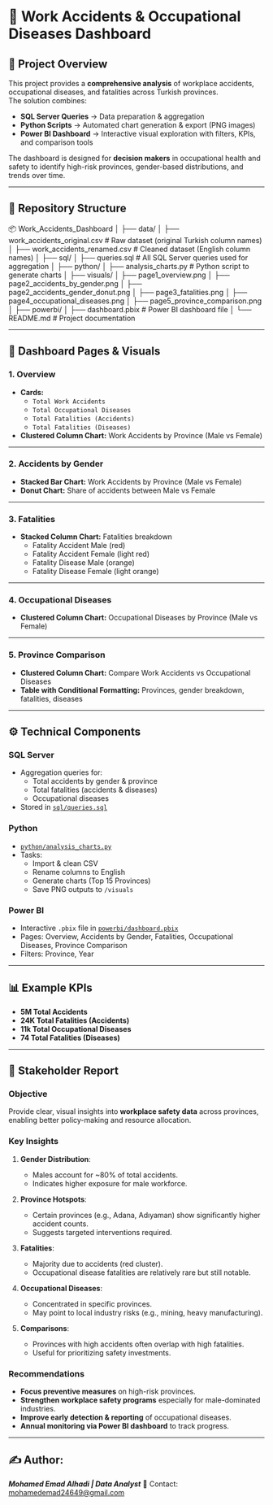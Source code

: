 # 🚧 Work Accidents & Occupational Diseases Dashboard

## 📖 Project Overview
This project provides a **comprehensive analysis** of workplace accidents, occupational diseases, and fatalities across Turkish provinces.  
The solution combines:

- **SQL Server Queries** → Data preparation & aggregation  
- **Python Scripts** → Automated chart generation & export (PNG images)  
- **Power BI Dashboard** → Interactive visual exploration with filters, KPIs, and comparison tools  

The dashboard is designed for **decision makers** in occupational health and safety to identify high-risk provinces, gender-based distributions, and trends over time.

---

## 📂 Repository Structure
📦 Work_Accidents_Dashboard
│
├── data/
│ ├── work_accidents_original.csv # Raw dataset (original Turkish column names)
│ ├── work_accidents_renamed.csv # Cleaned dataset (English column names)
│
├── sql/
│ ├── queries.sql # All SQL Server queries used for aggregation
│
├── python/
│ ├── analysis_charts.py # Python script to generate charts
│
├── visuals/
│ ├── page1_overview.png
│ ├── page2_accidents_by_gender.png
│ ├── page2_accidents_gender_donut.png
│ ├── page3_fatalities.png
│ ├── page4_occupational_diseases.png
│ ├── page5_province_comparison.png
│
├── powerbi/
│ ├── dashboard.pbix # Power BI dashboard file
│
└── README.md # Project documentation 

---

## 🎯 Dashboard Pages & Visuals

### **1. Overview**
- **Cards:**
  - `Total Work Accidents` 
  - `Total Occupational Diseases`
  - `Total Fatalities (Accidents)`
  - `Total Fatalities (Diseases)` 
- **Clustered Column Chart:** Work Accidents by Province (Male vs Female)

---

### **2. Accidents by Gender**
- **Stacked Bar Chart:** Work Accidents by Province (Male vs Female)  
- **Donut Chart:** Share of accidents between Male vs Female

---

### **3. Fatalities**
- **Stacked Column Chart:** Fatalities breakdown  
  - Fatality Accident Male (red)  
  - Fatality Accident Female (light red)  
  - Fatality Disease Male (orange)  
  - Fatality Disease Female (light orange)  

---

### **4. Occupational Diseases**
- **Clustered Column Chart:** Occupational Diseases by Province (Male vs Female)

---

### **5. Province Comparison**
- **Clustered Column Chart:** Compare Work Accidents vs Occupational Diseases  
- **Table with Conditional Formatting:** Provinces, gender breakdown, fatalities, diseases  

---

## ⚙️ Technical Components

### **SQL Server**
- Aggregation queries for:
  - Total accidents by gender & province  
  - Total fatalities (accidents & diseases)  
  - Occupational diseases  
- Stored in [`sql/queries.sql`](./sql/queries.sql)

### **Python**
- [`python/analysis_charts.py`](./python/analysis_charts.py)  
- Tasks:
  - Import & clean CSV  
  - Rename columns to English  
  - Generate charts (Top 15 Provinces)  
  - Save PNG outputs to `/visuals`  

### **Power BI**
- Interactive `.pbix` file in [`powerbi/dashboard.pbix`](./powerbi/dashboard.pbix)  
- Pages: Overview, Accidents by Gender, Fatalities, Occupational Diseases, Province Comparison  
- Filters: Province, Year  

---

## 📊 Example KPIs 
- **5M Total Accidents**  
- **24K Total Fatalities (Accidents)**  
- **11k Total Occupational Diseases**  
- **74 Total Fatalities (Diseases)**  


---

## 📑 Stakeholder Report

### **Objective**
Provide clear, visual insights into **workplace safety data** across provinces, enabling better policy-making and resource allocation.

### **Key Insights**
1. **Gender Distribution**:  
   - Males account for ~80% of total accidents.  
   - Indicates higher exposure for male workforce.  

2. **Province Hotspots**:  
   - Certain provinces (e.g., Adana, Adıyaman) show significantly higher accident counts.  
   - Suggests targeted interventions required.  

3. **Fatalities**:  
   - Majority due to accidents (red cluster).  
   - Occupational disease fatalities are relatively rare but still notable.  

4. **Occupational Diseases**:  
   - Concentrated in specific provinces.  
   - May point to local industry risks (e.g., mining, heavy manufacturing).  

5. **Comparisons**:  
   - Provinces with high accidents often overlap with high fatalities.  
   - Useful for prioritizing safety investments.  

### **Recommendations**
- **Focus preventive measures** on high-risk provinces.  
- **Strengthen workplace safety programs** especially for male-dominated industries.  
- **Improve early detection & reporting** of occupational diseases.  
- **Annual monitoring via Power BI dashboard** to track progress.  

---

 ## ✍️ Author:
 ***Mohamed Emad Alhadi | Data Analyst***
📧 Contact: mohamedemad24649@gmail.com
